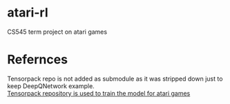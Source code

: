 # atari-rl
CS545 term project on atari games
# Refernces
Tensorpack repo is not added as submodule as it was stripped down just to keep DeepQNetwork example.  
[Tensorpack repository is used to train the model for atari games](https://github.com/tensorpack/tensorpack)
